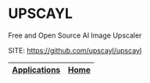 # UPSCAYL
 
 Free and Open Source AI Image Upscaler
 
 SITE: https://github.com/upscayl/upscayl

 | [Applications](https://portable-linux-apps.github.io/apps.html) | [Home](https://portable-linux-apps.github.io)
 | --- | --- |
